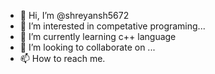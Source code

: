 - 👋 Hi, I’m @shreyansh5672
- 👀 I’m interested in competative programing...
- 🌱 I’m currently learning c++ language
- 💞️ I’m looking to collaborate on ...
- 📫 How to reach me.

<!---
shreyansh5672/shreyansh5672 is a ✨ special ✨ repository because its `README.md` (this file) appears on your GitHub profile.
You can click the Preview link to take a look at your changes.
--->
